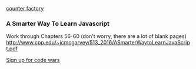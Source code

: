 [counter factory](https://github.com/ATL-WDI-Curriculum/atl-wdi-10/tree/master/homework/unit_01/javaScript/counter-factory)

### A Smarter Way To Learn Javascript

Work through Chapters 56-60 (don't worry, there are a lot of blank pages)
http://www.cpp.edu/~jcmcgarvey/513_2016/ASmarterWaytoLearnJavaScript.pdf

[Sign up for code wars](https://www.codewars.com/)
